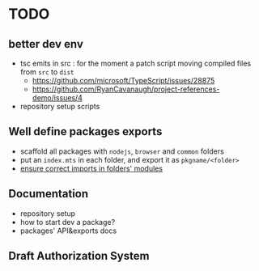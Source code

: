 # TODO

## better dev env

- tsc emits in src : for the moment a patch script moving compiled files from `src` to `dist`
  - <https://github.com/microsoft/TypeScript/issues/28875>
  - <https://github.com/RyanCavanaugh/project-references-demo/issues/4>
- repository setup scripts

## Well define packages exports

- scaffold all packages with `nodejs`, `browser` and `common` folders
- put an `index.mts` in each folder, and export it as `pkgname/<folder>`
- [ensure correct imports in folders' modules](https://miro.com/app/board/uXjVP9hENlk=/)

## Documentation

- repository setup
- how to start dev a package?
- packages' API&exports docs

## Draft Authorization System
